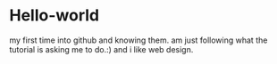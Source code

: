 # Hello-world

my first time into github and knowing them. am just following what the tutorial is asking me to do.:)
 and i like web design.
